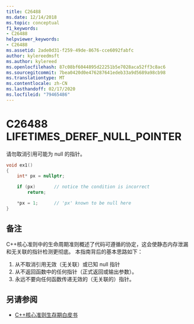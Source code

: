 ```yaml
---
title: C26488
ms.date: 12/14/2018
ms.topic: conceptual
f1_keywords:
- C26488
helpviewer_keywords:
- C26488
ms.assetid: 2ade0d31-f259-49de-8676-cce6092fabfc
author: kylereedmsft
ms.author: kylereed
ms.openlocfilehash: 87c08bf6044895d22251b5e7028aca52ff3c8ac6
ms.sourcegitcommit: 7bea0420d0e476287641edeb33a9d5689a98cb98
ms.translationtype: MT
ms.contentlocale: zh-CN
ms.lasthandoff: 02/17/2020
ms.locfileid: "79465486"
---
```

# <a name="c26488-lifetimes_deref_null_pointer"></a>C26488 LIFETIMES_DEREF_NULL_POINTER

请勿取消引用可能为 null 的指针。

```cpp
void ex1()
{
    int* px = nullptr;

    if (px)       // notice the condition is incorrect
        return;

    *px = 1;      // 'px' known to be null here
}
```

## <a name="remarks"></a>备注

C++核心准则中的生命周期准则概述了代码可遵循的协定，这会使静态内存泄漏和无关联的指针检测更彻底。 本指南背后的基本思路如下：

1) 从不取消引用无效（无关联）或已知 null 指针
2) 从不返回函数中的任何指针（正式返回或输出参数）。
3) 永远不要向任何函数传递无效的（无关联的）指针。

## <a name="see-also"></a>另请参阅

- [C++核心准则生存期白皮书](https://github.com/isocpp/CppCoreGuidelines/blob/master/docs/Lifetime.pdf)
